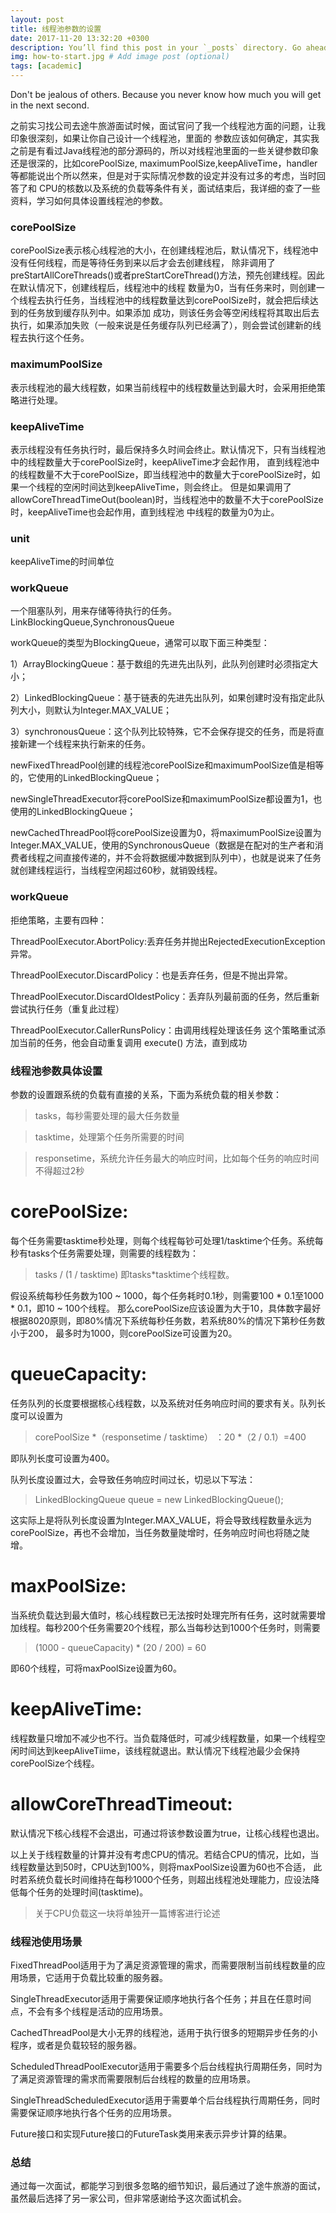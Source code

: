 ```yaml
---
layout: post
title: 线程池参数的设置
date: 2017-11-20 13:32:20 +0300
description: You’ll find this post in your `_posts` directory. Go ahead and edit it and re-build the site to see your changes. # Add post description (optional)
img: how-to-start.jpg # Add image post (optional)
tags: [academic]
---
```

Don't be jealous of others. Because you never know how much you will get in the next second. 

之前实习找公司去途牛旅游面试时候，面试官问了我一个线程池方面的问题，让我印象很深刻，如果让你自己设计一个线程池，里面的
参数应该如何确定，其实我之前是有看过Java线程池的部分源码的，所以对线程池里面的一些关键参数印象还是很深的，比如corePoolSize,
maximumPoolSize,keepAliveTime，handler等都能说出个所以然来，但是对于实际情况参数的设定并没有过多的考虑，当时回答了和
CPU的核数以及系统的负载等条件有关，面试结束后，我详细的查了一些资料，学习如何具体设置线程池的参数。

### corePoolSize
corePoolSize表示核心线程池的大小，在创建线程池后，默认情况下，线程池中没有任何线程，而是等待任务到来以后才会去创建线程，
除非调用了preStartAllCoreThreads()或者preStartCoreThread()方法，预先创建线程。因此在默认情况下，创建线程后，线程池中的线程
数量为0，当有任务来时，则创建一个线程去执行任务，当线程池中的线程数量达到corePoolSize时，就会把后续达到的任务放到缓存队列中。如果添加
成功，则该任务会等空闲线程将其取出后去执行，如果添加失败（一般来说是任务缓存队列已经满了），则会尝试创建新的线程去执行这个任务。

### maximumPoolSize
表示线程池的最大线程数，如果当前线程中的线程数量达到最大时，会采用拒绝策略进行处理。

### keepAliveTime
表示线程没有任务执行时，最后保持多久时间会终止。默认情况下，只有当线程池中的线程数量大于corePoolSize时，keepAliveTime才会起作用，
直到线程池中的线程数量不大于corePoolSize，即当线程池中的数量大于corePoolSize时，如果一个线程的空闲时间达到keepAliveTime，则会终止。
但是如果调用了allowCoreThreadTimeOut(boolean)时，当线程池中的数量不大于corePoolSize时，keepAliveTime也会起作用，直到线程池
中线程的数量为0为止。

### unit
keepAliveTime的时间单位

### workQueue
一个阻塞队列，用来存储等待执行的任务。LinkBlockingQueue,SynchronousQueue

workQueue的类型为BlockingQueue<Runnable>，通常可以取下面三种类型：

1）ArrayBlockingQueue：基于数组的先进先出队列，此队列创建时必须指定大小；

2）LinkedBlockingQueue：基于链表的先进先出队列，如果创建时没有指定此队列大小，则默认为Integer.MAX_VALUE；

3）synchronousQueue：这个队列比较特殊，它不会保存提交的任务，而是将直接新建一个线程来执行新来的任务。

newFixedThreadPool创建的线程池corePoolSize和maximumPoolSize值是相等的，它使用的LinkedBlockingQueue；

newSingleThreadExecutor将corePoolSize和maximumPoolSize都设置为1，也使用的LinkedBlockingQueue；

newCachedThreadPool将corePoolSize设置为0，将maximumPoolSize设置为Integer.MAX_VALUE，使用的SynchronousQueue（数据是在配对的生产者和消费者线程之间直接传递的，并不会将数据缓冲数据到队列中），也就是说来了任务就创建线程运行，当线程空闲超过60秒，就销毁线程。

### workQueue
拒绝策略，主要有四种：

ThreadPoolExecutor.AbortPolicy:丢弃任务并抛出RejectedExecutionException异常。

ThreadPoolExecutor.DiscardPolicy：也是丢弃任务，但是不抛出异常。

ThreadPoolExecutor.DiscardOldestPolicy：丢弃队列最前面的任务，然后重新尝试执行任务（重复此过程）

ThreadPoolExecutor.CallerRunsPolicy：由调用线程处理该任务 这个策略重试添加当前的任务，他会自动重复调用 execute() 方法，直到成功

### 线程池参数具体设置
参数的设置跟系统的负载有直接的关系，下面为系统负载的相关参数：

>tasks，每秒需要处理的最大任务数量

>tasktime，处理第个任务所需要的时间

>responsetime，系统允许任务最大的响应时间，比如每个任务的响应时间不得超过2秒

# corePoolSize:

每个任务需要tasktime秒处理，则每个线程每钞可处理1/tasktime个任务。系统每秒有tasks个任务需要处理，则需要的线程数为：

>tasks / (1 / tasktime) 即tasks*tasktime个线程数。

假设系统每秒任务数为100 ~ 1000，每个任务耗时0.1秒，则需要100 * 0.1至1000 * 0.1，即10 ~ 100个线程。
那么corePoolSize应该设置为大于10，具体数字最好根据8020原则，即80%情况下系统每秒任务数，若系统80%的情况下第秒任务数小于200，
最多时为1000，则corePoolSize可设置为20。

# queueCapacity:

任务队列的长度要根据核心线程数，以及系统对任务响应时间的要求有关。队列长度可以设置为

>corePoolSize *（responsetime / tasktime） ：20 *（2 / 0.1）=400

即队列长度可设置为400。

队列长度设置过大，会导致任务响应时间过长，切忌以下写法：

>LinkedBlockingQueue queue = new LinkedBlockingQueue();

这实际上是将队列长度设置为Integer.MAX_VALUE，将会导致线程数量永远为corePoolSize，再也不会增加，当任务数量陡增时，任务响应时间也将随之陡增。

# maxPoolSize:

当系统负载达到最大值时，核心线程数已无法按时处理完所有任务，这时就需要增加线程。每秒200个任务需要20个线程，那么当每秒达到1000个任务时，则需要

>(1000 - queueCapacity) * (20 / 200) = 60

即60个线程，可将maxPoolSize设置为60。

# keepAliveTime:

线程数量只增加不减少也不行。当负载降低时，可减少线程数量，如果一个线程空闲时间达到keepAliveTiime，该线程就退出。默认情况下线程池最少会保持corePoolSize个线程。

# allowCoreThreadTimeout:

默认情况下核心线程不会退出，可通过将该参数设置为true，让核心线程也退出。

以上关于线程数量的计算并没有考虑CPU的情况。若结合CPU的情况，比如，当线程数量达到50时，CPU达到100%，则将maxPoolSize设置为60也不合适，
此时若系统负载长时间维持在每秒1000个任务，则超出线程池处理能力，应设法降低每个任务的处理时间(tasktime)。

>关于CPU负载这一块将单独开一篇博客进行论述

### 线程池使用场景
FixedThreadPool适用于为了满足资源管理的需求，而需要限制当前线程数量的应用场景，它适用于负载比较重的服务器。

SingleThreadExecutor适用于需要保证顺序地执行各个任务；并且在任意时间点，不会有多个线程是活动的应用场景。

CachedThreadPool是大小无界的线程池，适用于执行很多的短期异步任务的小程序，或者是负载较轻的服务器。

ScheduledThreadPoolExecutor适用于需要多个后台线程执行周期任务，同时为了满足资源管理的需求而需要限制后台线程的数量的应用场景。

SingleThreadScheduledExecutor适用于需要单个后台线程执行周期任务，同时需要保证顺序地执行各个任务的应用场景。

Future接口和实现Future接口的FutureTask类用来表示异步计算的结果。

### 总结
通过每一次面试，都能学习到很多忽略的细节知识，最后通过了途牛旅游的面试，虽然最后选择了另一家公司，但非常感谢给予这次面试机会。


